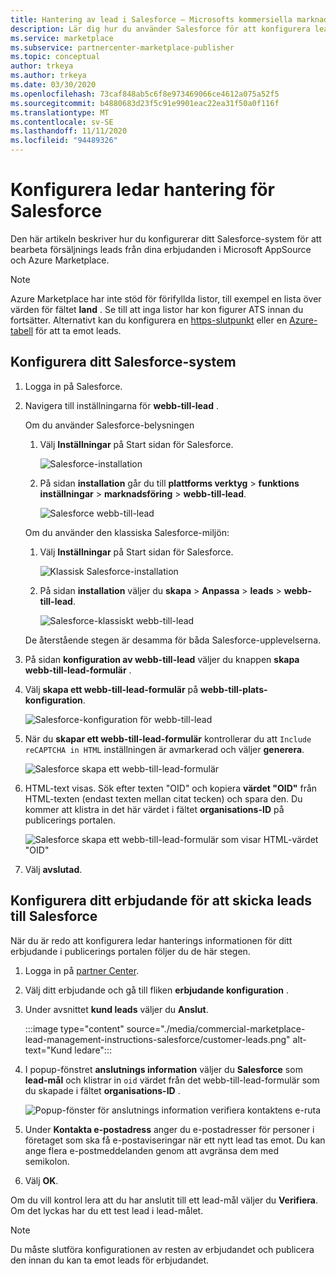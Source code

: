 ```yaml
---
title: Hantering av lead i Salesforce – Microsofts kommersiella marknads platser
description: Lär dig hur du använder Salesforce för att konfigurera leads för Microsoft AppSource och Azure Marketplace
ms.service: marketplace
ms.subservice: partnercenter-marketplace-publisher
ms.topic: conceptual
author: trkeya
ms.author: trkeya
ms.date: 03/30/2020
ms.openlocfilehash: 73caf848ab5c6f8e973469066ce4612a075a52f5
ms.sourcegitcommit: b4880683d23f5c91e9901eac22ea31f50a0f116f
ms.translationtype: MT
ms.contentlocale: sv-SE
ms.lasthandoff: 11/11/2020
ms.locfileid: "94489326"
---
```

# <a name="configure-lead-management-for-salesforce"></a>Konfigurera ledar hantering för Salesforce

Den här artikeln beskriver hur du konfigurerar ditt Salesforce-system för att bearbeta försäljnings leads från dina erbjudanden i Microsoft AppSource och Azure Marketplace.

> [!NOTE]
> Azure Marketplace har inte stöd för förifyllda listor, till exempel en lista över värden för fältet **land** . Se till att inga listor har kon figurer ATS innan du fortsätter. Alternativt kan du konfigurera en [https-slutpunkt](./commercial-marketplace-lead-management-instructions-https.md) eller en [Azure-tabell](./commercial-marketplace-lead-management-instructions-azure-table.md) för att ta emot leads.

## <a name="set-up-your-salesforce-system"></a>Konfigurera ditt Salesforce-system

1. Logga in på Salesforce.
1. Navigera till inställningarna för **webb-till-lead** . 
    
    Om du använder Salesforce-belysningen
    1. Välj **Inställningar** på Start sidan för Salesforce.

       ![Salesforce-installation](./media/commercial-marketplace-lead-management-instructions-salesforce/salesforce-1.png)

    1. På sidan **installation** går du till **plattforms verktyg**  >  **funktions inställningar**  >  **marknadsföring**  >  **webb-till-lead**.

        ![Salesforce webb-till-lead](./media/commercial-marketplace-lead-management-instructions-salesforce/salesforce-2.png)

    Om du använder den klassiska Salesforce-miljön:

    1. Välj **Inställningar** på Start sidan för Salesforce.

       ![Klassisk Salesforce-installation](./media/commercial-marketplace-lead-management-instructions-salesforce/salesforce-classic-setup.png)

    1. På sidan **installation** väljer du **skapa**  >  **Anpassa**  >  **leads**  >  **webb-till-lead**.

        ![Salesforce-klassiskt webb-till-lead](./media/commercial-marketplace-lead-management-instructions-salesforce/salesforce-classic-web-to-lead.png)

   De återstående stegen är desamma för båda Salesforce-upplevelserna.

1. På sidan **konfiguration av webb-till-lead** väljer du knappen **skapa webb-till-lead-formulär** .
1. Välj **skapa ett webb-till-lead-formulär** på **webb-till-plats-konfiguration**.

    ![Salesforce-konfiguration för webb-till-lead](./media/commercial-marketplace-lead-management-instructions-salesforce/salesforce-3.png)

1. När du **skapar ett webb-till-lead-formulär** kontrollerar du att `Include reCAPTCHA in HTML` inställningen är avmarkerad och väljer **generera**.

    ![Salesforce skapa ett webb-till-lead-formulär](./media/commercial-marketplace-lead-management-instructions-salesforce/salesforce-4.png)

1. HTML-text visas. Sök efter texten "OID" och kopiera **värdet "OID"** från HTML-texten (endast texten mellan citat tecken) och spara den. Du kommer att klistra in det här värdet i fältet **organisations-ID** på publicerings portalen.

    ![Salesforce skapa ett webb-till-lead-formulär som visar HTML-värdet "OID"](./media/commercial-marketplace-lead-management-instructions-salesforce/salesforce-5.png)

1. Välj **avslutad**.

## <a name="configure-your-offer-to-send-leads-to-salesforce"></a>Konfigurera ditt erbjudande för att skicka leads till Salesforce

När du är redo att konfigurera ledar hanterings informationen för ditt erbjudande i publicerings portalen följer du de här stegen.

1. Logga in på [partner Center](https://partner.microsoft.com/dashboard/home).

1. Välj ditt erbjudande och gå till fliken **erbjudande konfiguration** .

1. Under avsnittet **kund leads** väljer du **Anslut**.

    :::image type="content" source="./media/commercial-marketplace-lead-management-instructions-salesforce/customer-leads.png" alt-text="Kund ledare":::

1. I popup-fönstret **anslutnings information** väljer du **Salesforce** som **lead-mål** och klistrar in `oid` värdet från det webb-till-lead-formulär som du skapade i fältet **organisations-ID** .

    ![Popup-fönster för anslutnings information verifiera kontaktens e-ruta](./media/commercial-marketplace-lead-management-instructions-salesforce/salesforce-connection-details.png)

1. Under **Kontakta e-postadress** anger du e-postadresser för personer i företaget som ska få e-postaviseringar när ett nytt lead tas emot. Du kan ange flera e-postmeddelanden genom att avgränsa dem med semikolon.

1. Välj **OK**.

Om du vill kontrol lera att du har anslutit till ett lead-mål väljer du **Verifiera**. Om det lyckas har du ett test lead i lead-målet.

>[!NOTE]
>Du måste slutföra konfigurationen av resten av erbjudandet och publicera den innan du kan ta emot leads för erbjudandet.
